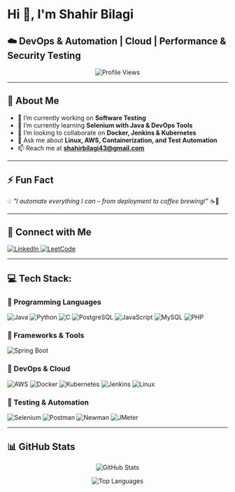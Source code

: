 # Hi 👋, I'm **Shahir Bilagi**  

## ☁️ DevOps & Automation | Cloud | Performance & Security Testing  

<p align="center">
  <img src="https://komarev.com/ghpvc/?username=shahirbilagi&label=Profile%20views&color=0e75b6&style=flat" alt="Profile Views" />
</p>  

---

## 🚀 **About Me**  

- 🔭 I’m currently working on **Software Testing**  
- 🌱 I’m currently learning **Selenium with Java & DevOps Tools**  
- 👯 I’m looking to collaborate on **Docker, Jenkins & Kubernetes**  
- 💬 Ask me about **Linux, AWS, Containerization, and Test Automation**  
- 📫 Reach me at **shahirbilagi43@gmail.com**  

---

## ⚡ **Fun Fact**  
💡 _"I automate everything I can – from deployment to coffee brewing!"_ ☕🚀  

---

## 🔗 **Connect with Me**  

<p>
  <a href="https://linkedin.com/in/shahirbilagi43" target="_blank">
    <img src="https://img.shields.io/badge/LinkedIn-Connect-blue?style=for-the-badge&logo=linkedin" alt="LinkedIn"/>
  </a>
  <a href="https://www.leetcode.com/shahirbilagi43" target="_blank">
    <img src="https://img.shields.io/badge/LeetCode-Profile-orange?style=for-the-badge&logo=leetcode" alt="LeetCode"/>
  </a>
</p>  

---

## 💻 **Tech Stack:**  

### 🔹 Programming Languages  
<p>
  <img src="https://img.shields.io/badge/Java-ED8B00?style=for-the-badge&logo=java&logoColor=white" alt="Java"/>
  <img src="https://img.shields.io/badge/Python-3776AB?style=for-the-badge&logo=python&logoColor=white" alt="Python"/>
  <img src="https://img.shields.io/badge/C-00599C?style=for-the-badge&logo=c&logoColor=white" alt="C"/>
  <img src="https://img.shields.io/badge/PostgreSQL-316192?style=for-the-badge&logo=postgresql&logoColor=white" alt="PostgreSQL"/>
  <img src="https://img.shields.io/badge/JavaScript-F7DF1E?style=for-the-badge&logo=javascript&logoColor=black" alt="JavaScript"/>
  <img src="https://img.shields.io/badge/MySQL-4479A1?style=for-the-badge&logo=mysql&logoColor=white" alt="MySQL"/>
  <img src="https://img.shields.io/badge/PHP-777BB4?style=for-the-badge&logo=php&logoColor=white" alt="PHP"/>
</p>

### 🔹 Frameworks & Tools  
<p>
  <img src="https://img.shields.io/badge/SpringBoot-6DB33F?style=for-the-badge&logo=spring&logoColor=white" alt="Spring Boot"/>
</p>

### 🔹 DevOps & Cloud  
<p>
  <img src="https://img.shields.io/badge/AWS-yellow?style=for-the-badge&logo=amazonaws" alt="AWS"/>
  <img src="https://img.shields.io/badge/Docker-blue?style=for-the-badge&logo=docker" alt="Docker"/>
  <img src="https://img.shields.io/badge/Kubernetes-blue?style=for-the-badge&logo=kubernetes" alt="Kubernetes"/>
  <img src="https://img.shields.io/badge/Jenkins-red?style=for-the-badge&logo=jenkins" alt="Jenkins"/>
  <img src="https://img.shields.io/badge/Linux-black?style=for-the-badge&logo=linux" alt="Linux"/>
</p>

### 🔹 Testing & Automation  
<p>
  <img src="https://img.shields.io/badge/Selenium-green?style=for-the-badge&logo=selenium" alt="Selenium"/>
  <img src="https://img.shields.io/badge/Postman-orange?style=for-the-badge&logo=postman" alt="Postman"/>
  <img src="https://img.shields.io/badge/Newman-orange?style=for-the-badge&logo=postman" alt="Newman"/>
  <img src="https://img.shields.io/badge/JMeter-red?style=for-the-badge&logo=apache" alt="JMeter"/>
</p>

---

## 📊 **GitHub Stats**  

<p align="center">
  <img src="https://github-readme-stats.vercel.app/api?username=shahirbilagi&show_icons=true&theme=radical&count_private=true&include_all_commits=true" alt="GitHub Stats" />
</p>

<p align="center">
  <img src="https://github-readme-stats.vercel.app/api/top-langs/?username=shahirbilagi&layout=compact&theme=radical" alt="Top Languages" />
</p>
